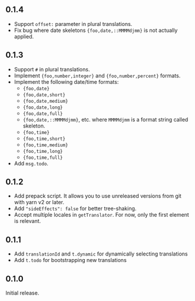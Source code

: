 ## 0.1.4

- Support `offset:` parameter in plural translations.
- Fix bug where date skeletons `{foo,date,::MMMMdjmm}` is not actually applied.

## 0.1.3

- Support `#` in plural translations.
- Implement `{foo,number,integer}` and `{foo,number,percent}` formats.
- Implement the following date/time formats:
  - `{foo,date}`
  - `{foo,date,short}`
  - `{foo,date,medium}`
  - `{foo,date,long}`
  - `{foo,date,full}`
  - `{foo,date,::MMMMdjmm}`, etc. where `MMMMdjmm` is a format string called skeleton.
  - `{foo,time}`
  - `{foo,time,short}`
  - `{foo,time,medium}`
  - `{foo,time,long}`
  - `{foo,time,full}`
- Add `msg.todo`.

## 0.1.2

- Add prepack script. It allows you to use unreleased versions from git with yarn v2 or later.
- Add `"sideEffects": false` for better tree-shaking.
- Accept multiple locales in `getTranslator`. For now, only the first element is relevant.

## 0.1.1

- Add `translationId` and `t.dynamic` for dynamically selecting translations
- Add `t.todo` for bootstrapping new translations

## 0.1.0

Initial release.
